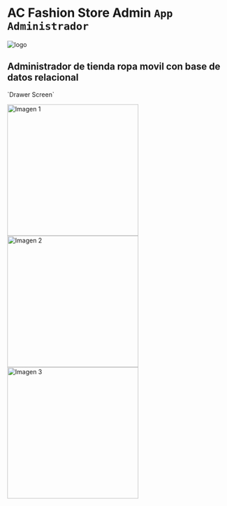 # AC Fashion Store Admin `App Administrador`

![logo](https://github.com/VictorArdila/AC-Fashion-Store-Admin/assets/89551043/274a4a08-0057-4850-b93a-4565da1ad03a)

## Administrador de tienda ropa movil con base de datos relacional

<div style="display: inline;">
  <p>`Drawer Screen`</p>
  <img src="https://github.com/VictorArdila/AC-Fashion-Store-Admin/assets/89551043/ea2d4c06-fce3-495a-b8c3-8a52f3f86c50" alt="Imagen 1" width="300">
  <img src="https://github.com/VictorArdila/AC-Fashion-Store-Admin/assets/89551043/c55f51ba-62ff-4781-ab61-6dc2874c0b81" alt="Imagen 2" width="300">
  <img src="https://github.com/VictorArdila/AC-Fashion-Store-Admin/assets/89551043/ce048b26-2e68-4e1a-ac8b-dc4d59c5841a" alt="Imagen 3" width="300">
</div>



